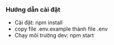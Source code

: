 ### Hướng dẫn cài đặt ###

* Cài đặt: npm install
* copy file .env.example thành file .env
* Chạy môi trường dev: npm start